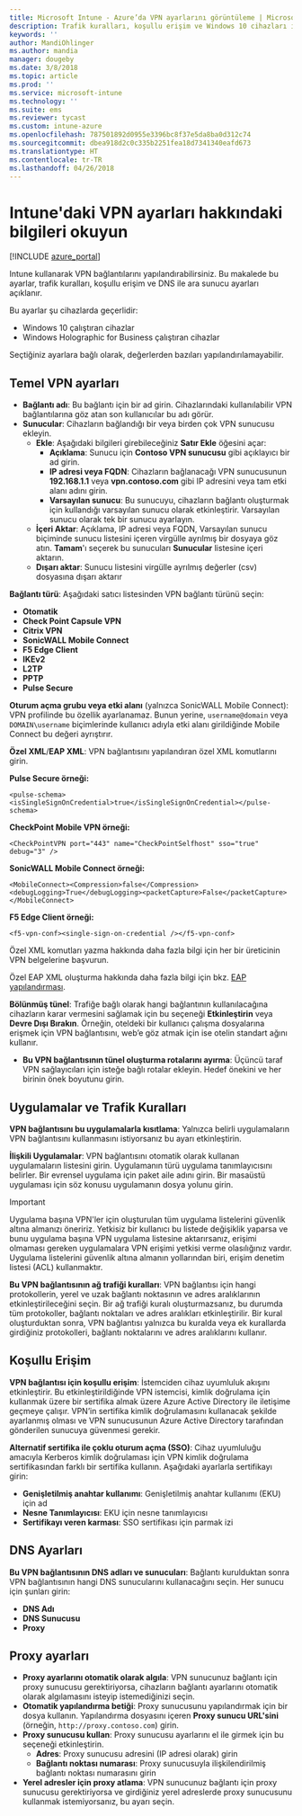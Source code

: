 ```yaml
---
title: Microsoft Intune - Azure’da VPN ayarlarını görüntüleme | Microsoft Docs
description: Trafik kuralları, koşullu erişim ve Windows 10 cihazları ile Windows Holographic for Business cihazları için DNS ile ara sunucu ayarları da dahil olmak üzere Microsoft Intune'da sağlanan VPN ayarları, bunların ne için kullanıldığı ve ne yaptıkları hakkındaki bilgileri okuyun ve öğrenin.
keywords: ''
author: MandiOhlinger
ms.author: mandia
manager: dougeby
ms.date: 3/8/2018
ms.topic: article
ms.prod: ''
ms.service: microsoft-intune
ms.technology: ''
ms.suite: ems
ms.reviewer: tycast
ms.custom: intune-azure
ms.openlocfilehash: 787501892d0955e3396bc8f37e5da8ba0d312c74
ms.sourcegitcommit: dbea918d2c0c335b2251fea18d7341340eafd673
ms.translationtype: HT
ms.contentlocale: tr-TR
ms.lasthandoff: 04/26/2018
---
```

# <a name="read-about-the-vpn-settings-in-intune"></a>Intune'daki VPN ayarları hakkındaki bilgileri okuyun

[!INCLUDE [azure_portal](./includes/azure_portal.md)]

Intune kullanarak VPN bağlantılarını yapılandırabilirsiniz. Bu makalede bu ayarlar, trafik kuralları, koşullu erişim ve DNS ile ara sunucu ayarları açıklanır.

Bu ayarlar şu cihazlarda geçerlidir:

- Windows 10 çalıştıran cihazlar
- Windows Holographic for Business çalıştıran cihazlar

Seçtiğiniz ayarlara bağlı olarak, değerlerden bazıları yapılandırılamayabilir.

## <a name="base-vpn-settings"></a>Temel VPN ayarları

- **Bağlantı adı**: Bu bağlantı için bir ad girin. Cihazlarındaki kullanılabilir VPN bağlantılarına göz atan son kullanıcılar bu adı görür.
- **Sunucular**: Cihazların bağlandığı bir veya birden çok VPN sunucusu ekleyin.
  - **Ekle**: Aşağıdaki bilgileri girebileceğiniz **Satır Ekle** öğesini açar:
    - **Açıklama**: Sunucu için **Contoso VPN sunucusu** gibi açıklayıcı bir ad girin.
    - **IP adresi veya FQDN**: Cihazların bağlanacağı VPN sunucusunun **192.168.1.1** veya **vpn.contoso.com** gibi IP adresini veya tam etki alanı adını girin.
    - **Varsayılan sunucu**: Bu sunucuyu, cihazların bağlantı oluşturmak için kullandığı varsayılan sunucu olarak etkinleştirir. Varsayılan sunucu olarak tek bir sunucu ayarlayın.
  - **İçeri Aktar**: Açıklama, IP adresi veya FQDN, Varsayılan sunucu biçiminde sunucu listesini içeren virgülle ayrılmış bir dosyaya göz atın. **Tamam**'ı seçerek bu sunucuları **Sunucular** listesine içeri aktarın.
  - **Dışarı aktar**: Sunucu listesini virgülle ayrılmış değerler (csv) dosyasına dışarı aktarır

**Bağlantı türü**: Aşağıdaki satıcı listesinden VPN bağlantı türünü seçin:

- **Otomatik**
- **Check Point Capsule VPN**
- **Citrix VPN**
- **SonicWALL Mobile Connect**
- **F5 Edge Client**
- **IKEv2**
- **L2TP**
- **PPTP**
- **Pulse Secure**

**Oturum açma grubu veya etki alanı** (yalnızca SonicWALL Mobile Connect): VPN profilinde bu özellik ayarlanamaz. Bunun yerine, `username@domain` veya `DOMAIN\username` biçimlerinde kullanıcı adıyla etki alanı girildiğinde Mobile Connect bu değeri ayrıştırır.

**Özel XML**/**EAP XML**: VPN bağlantısını yapılandıran özel XML komutlarını girin.

**Pulse Secure örneği:**

```
<pulse-schema><isSingleSignOnCredential>true</isSingleSignOnCredential></pulse-schema>
```

**CheckPoint Mobile VPN örneği:**

```
<CheckPointVPN port="443" name="CheckPointSelfhost" sso="true" debug="3" />
```

**SonicWALL Mobile Connect örneği:**

```
<MobileConnect><Compression>false</Compression><debugLogging>True</debugLogging><packetCapture>False</packetCapture></MobileConnect>
```

**F5 Edge Client örneği:**

```
<f5-vpn-conf><single-sign-on-credential /></f5-vpn-conf>
```

Özel XML komutları yazma hakkında daha fazla bilgi için her bir üreticinin VPN belgelerine başvurun.

Özel EAP XML oluşturma hakkında daha fazla bilgi için bkz. [EAP yapılandırması](https://docs.microsoft.com/windows/client-management/mdm/eap-configuration).

**Bölünmüş tünel**: Trafiğe bağlı olarak hangi bağlantının kullanılacağına cihazların karar vermesini sağlamak için bu seçeneği **Etkinleştirin** veya **Devre Dışı Bırakın**. Örneğin, oteldeki bir kullanıcı çalışma dosyalarına erişmek için VPN bağlantısını, web’e göz atmak için ise otelin standart ağını kullanır.
- **Bu VPN bağlantısının tünel oluşturma rotalarını ayırma**: Üçüncü taraf VPN sağlayıcıları için isteğe bağlı rotalar ekleyin. Hedef önekini ve her birinin önek boyutunu girin.

## <a name="apps-and-traffic-rules"></a>Uygulamalar ve Trafik Kuralları

**VPN bağlantısını bu uygulamalarla kısıtlama**: Yalnızca belirli uygulamaların VPN bağlantısını kullanmasını istiyorsanız bu ayarı etkinleştirin.

**İlişkili Uygulamalar**: VPN bağlantısını otomatik olarak kullanan uygulamaların listesini girin. Uygulamanın türü uygulama tanımlayıcısını belirler. Bir evrensel uygulama için paket aile adını girin. Bir masaüstü uygulaması için söz konusu uygulamanın dosya yolunu girin.

>[!IMPORTANT]
>Uygulama başına VPN'ler için oluşturulan tüm uygulama listelerini güvenlik altına almanızı öneririz. Yetkisiz bir kullanıcı bu listede değişiklik yaparsa ve bunu uygulama başına VPN uygulama listesine aktarırsanız, erişimi olmaması gereken uygulamalara VPN erişimi yetkisi verme olasılığınız vardır. Uygulama listelerini güvenlik altına almanın yollarından biri, erişim denetim listesi (ACL) kullanmaktır.

**Bu VPN bağlantısının ağ trafiği kuralları**: VPN bağlantısı için hangi protokollerin, yerel ve uzak bağlantı noktasının ve adres aralıklarının etkinleştirileceğini seçin. Bir ağ trafiği kuralı oluşturmazsanız, bu durumda tüm protokoller, bağlantı noktaları ve adres aralıkları etkinleştirilir. Bir kural oluşturduktan sonra, VPN bağlantısı yalnızca bu kuralda veya ek kurallarda girdiğiniz protokolleri, bağlantı noktalarını ve adres aralıklarını kullanır.

## <a name="conditional-access"></a>Koşullu Erişim

**VPN bağlantısı için koşullu erişim**: İstemciden cihaz uyumluluk akışını etkinleştirir. Bu etkinleştirildiğinde VPN istemcisi, kimlik doğrulama için kullanmak üzere bir sertifika almak üzere Azure Active Directory ile iletişime geçmeye çalışır. VPN’in sertifika kimlik doğrulamasını kullanacak şekilde ayarlanmış olması ve VPN sunucusunun Azure Active Directory tarafından gönderilen sunucuya güvenmesi gerekir.

**Alternatif sertifika ile çoklu oturum açma (SSO)**: Cihaz uyumluluğu amacıyla Kerberos kimlik doğrulaması için VPN kimlik doğrulama sertifikasından farklı bir sertifika kullanın. Aşağıdaki ayarlarla sertifikayı girin:

- **Genişletilmiş anahtar kullanımı**: Genişletilmiş anahtar kullanımı (EKU) için ad
- **Nesne Tanımlayıcısı**: EKU için nesne tanımlayıcısı
- **Sertifikayı veren karması**: SSO sertifikası için parmak izi

## <a name="dns-settings"></a>DNS Ayarları

**Bu VPN bağlantısının DNS adları ve sunucuları**: Bağlantı kurulduktan sonra VPN bağlantısının hangi DNS sunucularını kullanacağını seçin.
Her sunucu için şunları girin:
- **DNS Adı**
- **DNS Sunucusu**
- **Proxy**

## <a name="proxy-settings"></a>Proxy ayarları

- **Proxy ayarlarını otomatik olarak algıla**: VPN sunucunuz bağlantı için proxy sunucusu gerektiriyorsa, cihazların bağlantı ayarlarını otomatik olarak algılamasını isteyip istemediğinizi seçin.
- **Otomatik yapılandırma betiği**: Proxy sunucusunu yapılandırmak için bir dosya kullanın. Yapılandırma dosyasını içeren **Proxy sunucu URL'sini** (örneğin, `http://proxy.contoso.com`) girin.
- **Proxy sunucusu kullan**: Proxy sunucusu ayarlarını el ile girmek için bu seçeneği etkinleştirin.
  - **Adres**: Proxy sunucusu adresini (IP adresi olarak) girin
  - **Bağlantı noktası numarası**: Proxy sunucusuyla ilişkilendirilmiş bağlantı noktası numarasını girin
- **Yerel adresler için proxy atlama**: VPN sunucunuz bağlantı için proxy sunucusu gerektiriyorsa ve girdiğiniz yerel adreslerde proxy sunucusunu kullanmak istemiyorsanız, bu ayarı seçin.
